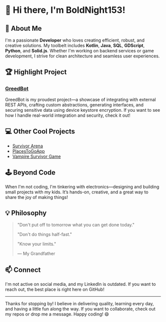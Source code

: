 # 👋 Hi there, I'm BoldNight153!

## 🚀 About Me

I'm a passionate **Developer** who loves creating efficient, robust, and creative solutions. My toolbelt includes **Kotlin**, **Java**, **SQL**, **GDScript**, **Python**, and **Solid.js**. Whether I'm working on backend services or game development, I strive for clean architecture and seamless user experiences.

## 🏆 Highlight Project

### [GreedBot](https://github.com/BoldNight153/GreedBot)
GreedBot is my proudest project—a showcase of integrating with external REST APIs, crafting custom abstractions, generating interfaces, and securing sensitive data using device keystore encryption. If you want to see how I handle real-world integration and security, check it out!

## 💻 Other Cool Projects
- [Survivor Arena](https://github.com/BoldNight153/survivor-arena)
- [PlacesToGoApp](https://github.com/BoldNight153/PlacesToGoApp)
- [Vampire Survivor Game](https://github.com/BoldNight153/Vampire-Survivor-Game)

## 🕹️ Beyond Code

When I'm not coding, I'm tinkering with electronics—designing and building small projects with my kids. It’s hands-on, creative, and a great way to share the joy of making things!

## 💡 Philosophy

> "Don't put off to tomorrow what you can get done today."
>
> "Don't do things half-fast."  
>
> "Know your limits."
>
> — My Grandfather

## 📫 Connect

I'm not active on social media, and my LinkedIn is outdated. If you want to reach out, the best place is right here on GitHub!

---

Thanks for stopping by! I believe in delivering quality, learning every day, and having a little fun along the way. If you want to collaborate, check out my repos or drop me a message. Happy coding! 😄
